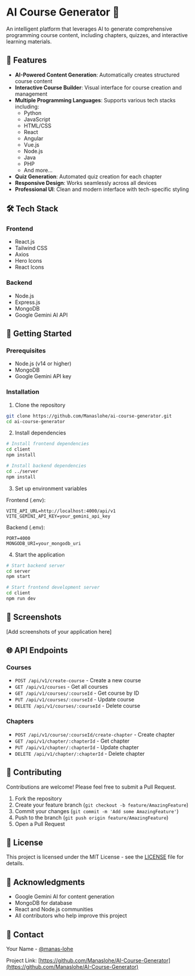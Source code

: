 # AI Course Generator 🚀

An intelligent platform that leverages AI to generate comprehensive programming course content, including chapters, quizzes, and interactive learning materials.

## 🌟 Features

- **AI-Powered Content Generation**: Automatically creates structured course content
- **Interactive Course Builder**: Visual interface for course creation and management
- **Multiple Programming Languages**: Supports various tech stacks including:
  - Python
  - JavaScript
  - HTML/CSS
  - React
  - Angular
  - Vue.js
  - Node.js
  - Java
  - PHP
  - And more...
- **Quiz Generation**: Automated quiz creation for each chapter
- **Responsive Design**: Works seamlessly across all devices
- **Professional UI**: Clean and modern interface with tech-specific styling

## 🛠️ Tech Stack

### Frontend
- React.js
- Tailwind CSS
- Axios
- Hero Icons
- React Icons

### Backend
- Node.js
- Express.js
- MongoDB
- Google Gemini AI API

## 🚀 Getting Started

### Prerequisites
- Node.js (v14 or higher)
- MongoDB
- Google Gemini API key

### Installation

1. Clone the repository
```bash
git clone https://github.com/Manaslohe/ai-course-generator.git
cd ai-course-generator
```

2. Install dependencies
```bash
# Install frontend dependencies
cd client
npm install

# Install backend dependencies
cd ../server
npm install
```

3. Set up environment variables

Frontend (.env):
```properties
VITE_API_URL=http://localhost:4000/api/v1
VITE_GEMINI_API_KEY=your_gemini_api_key
```

Backend (.env):
```properties
PORT=4000
MONGODB_URI=your_mongodb_uri
```

4. Start the application
```bash
# Start backend server
cd server
npm start

# Start frontend development server
cd client
npm run dev
```

## 📸 Screenshots

[Add screenshots of your application here]

## 🌐 API Endpoints

### Courses
- `POST /api/v1/create-course` - Create a new course
- `GET /api/v1/courses` - Get all courses
- `GET /api/v1/courses/:courseId` - Get course by ID
- `PUT /api/v1/courses/:courseId` - Update course
- `DELETE /api/v1/courses/:courseId` - Delete course

### Chapters
- `POST /api/v1/course/:courseId/create-chapter` - Create chapter
- `GET /api/v1/chapter/:chapterId` - Get chapter
- `PUT /api/v1/chapter/:chapterId` - Update chapter
- `DELETE /api/v1/chapter/:chapterId` - Delete chapter

## 🤝 Contributing

Contributions are welcome! Please feel free to submit a Pull Request.

1. Fork the repository
2. Create your feature branch (`git checkout -b feature/AmazingFeature`)
3. Commit your changes (`git commit -m 'Add some AmazingFeature'`)
4. Push to the branch (`git push origin feature/AmazingFeature`)
5. Open a Pull Request

## 📝 License

This project is licensed under the MIT License - see the [LICENSE](LICENSE) file for details.

## 👏 Acknowledgments

- Google Gemini AI for content generation
- MongoDB for database
- React and Node.js communities
- All contributors who help improve this project

## 📧 Contact

Your Name - [@manas-lohe](https://www.linkedin.com/in/manas-lohe-974348220/)

Project Link: [https://github.com/Manaslohe/AI-Course-Generator](https://github.com/Manaslohe/AI-Course-Generator)